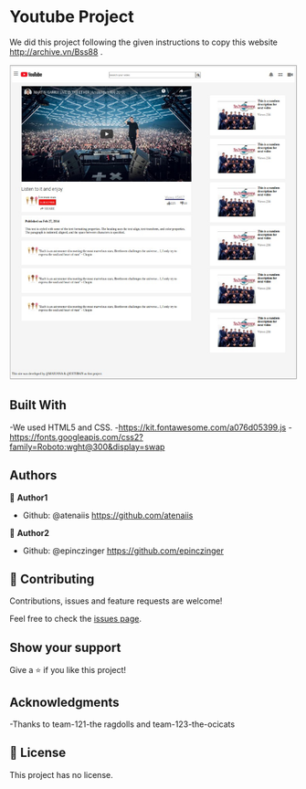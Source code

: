 # Youtube Project

We did this project following the given instructions to copy this website http://archive.vn/Bss88 .

![screenshot](https://github.com/epinczinger/youtube_proyect/blob/design_proyect/things/screen.jpeg)


## Built With

-We used HTML5 and CSS.
-https://kit.fontawesome.com/a076d05399.js 
-https://fonts.googleapis.com/css2?family=Roboto:wght@300&display=swap


## Authors

👤 **Author1**

- Github: @atenaiis https://github.com/atenaiis

👤 **Author2**

- Github: @epinczinger https://github.com/epinczinger

## 🤝 Contributing

Contributions, issues and feature requests are welcome!

Feel free to check the [issues page](issues/).

## Show your support

Give a ⭐️ if you like this project!

## Acknowledgments

-Thanks to team-121-the ragdolls and team-123-the-ocicats 

## 📝 License

This project has no license.
